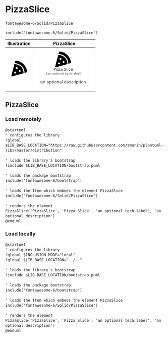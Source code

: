 # PizzaSlice


```text
fontawesome-6/Solid/PizzaSlice
```

```text
include('fontawesome-6/Solid/PizzaSlice')
```



| Illustration | PizzaSlice |
| :---: | :---: |
| ![illustration for Illustration](../../fontawesome-6/Solid/PizzaSlice.png) | ![illustration for PizzaSlice](../../fontawesome-6/Solid/PizzaSlice.Local.png) |




## PizzaSlice

### Load remotely
```plantuml
@startuml
' configures the library
!global $LIB_BASE_LOCATION="https://raw.githubusercontent.com/tmorin/plantuml-libs/master/distribution"

' loads the library's bootstrap
!include $LIB_BASE_LOCATION/bootstrap.puml

' loads the package bootstrap
include('fontawesome-6/bootstrap')

' loads the Item which embeds the element PizzaSlice
include('fontawesome-6/Solid/PizzaSlice')

' renders the element
PizzaSlice('PizzaSlice', 'Pizza Slice', 'an optional tech label', 'an optional description')
@enduml
```

### Load locally
```plantuml
@startuml
' configures the library
!global $INCLUSION_MODE="local"
!global $LIB_BASE_LOCATION="../.."

' loads the library's bootstrap
!include $LIB_BASE_LOCATION/bootstrap.puml

' loads the package bootstrap
include('fontawesome-6/bootstrap')

' loads the Item which embeds the element PizzaSlice
include('fontawesome-6/Solid/PizzaSlice')

' renders the element
PizzaSlice('PizzaSlice', 'Pizza Slice', 'an optional tech label', 'an optional description')
@enduml
```

